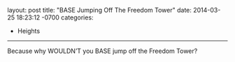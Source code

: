 layout: post
title:  "BASE Jumping Off The Freedom Tower"
date:   2014-03-25 18:23:12 -0700
categories:
  - Heights
---

Because why WOULDN’T you BASE jump off the Freedom Tower?
